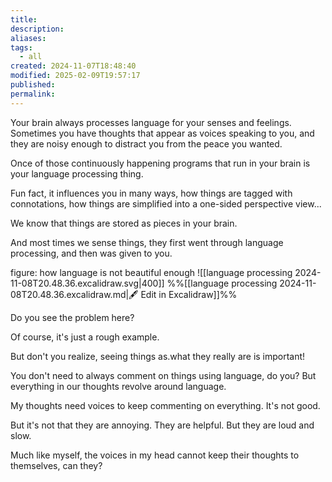 ```yaml
---
title: 
description: 
aliases: 
tags:
  - all
created: 2024-11-07T18:48:40
modified: 2025-02-09T19:57:17
published: 
permalink: 
---
```


Your brain always processes language for your senses and feelings. Sometimes you have thoughts that appear as voices speaking to you, and they are noisy enough to distract you from the peace you wanted.

Once of those continuously happening programs that run in your brain is your language processing thing.


Fun fact, it influences you in many ways, how things are tagged with connotations, how things are simplified into a one-sided perspective view...

We know that things are stored as pieces in your brain.

And most times we sense things, they first went through language processing, and then was given to you.


figure: how language is not beautiful enough
![[language processing 2024-11-08T20.48.36.excalidraw.svg|400]]
%%[[language processing 2024-11-08T20.48.36.excalidraw.md|🖋 Edit in Excalidraw]]%%

Do you see the problem here?


Of course, it's just a rough example.

But don't you realize, seeing things as.what they really are is important!

You don't need to always comment on things using language, do you? But everything in our thoughts revolve around language.



My thoughts need voices to keep commenting on everything. It's not good.

But it's not that they are annoying. They are helpful. But they are loud and slow.


Much like myself, the voices in my head cannot keep their thoughts to themselves, can they?

